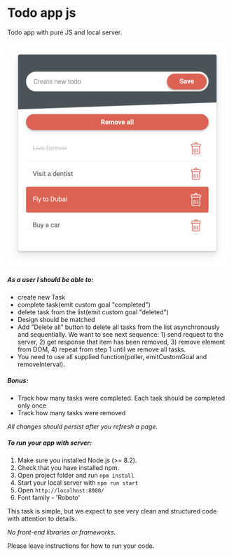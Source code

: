 # Todo app js

Todo app with pure JS and local server.

![Todo app](./images/design.png)

##### *As a user I should be able to:*

- create new Task
- complete task(emit custom goal "completed")
- delete task from the list(emit custom goal "deleted")
- Design should be matched
- Add “Delete all” button to delete all tasks from the list asynchronously and sequentially. We want to see next sequence: 1) send request to the server, 2) get response that item has been removed, 3) remove element from DOM, 4) repeat from step 1 until we remove all tasks.
- You need to use all supplied function(poller, emitCustomGoal and removeInterval).

##### Bonus:

- Track how many tasks were completed. Each task should be completed only once
- Track how many tasks were removed

*All changes should persist after you refresh a page.*

##### To run your app with server:

1. Make sure you installed Node.js (>= 8.2).
2. Check that you have installed npm.
3. Open project folder and run ```npm install```
4. Start your local server with ```npm run start```
5. Open ```http://localhost:8080/```
6. Font family - 'Roboto'

This task is simple, but we expect to see very clean and structured code with attention to details.

*No front-end libraries or frameworks.*

Please leave instructions for how to run your code.
